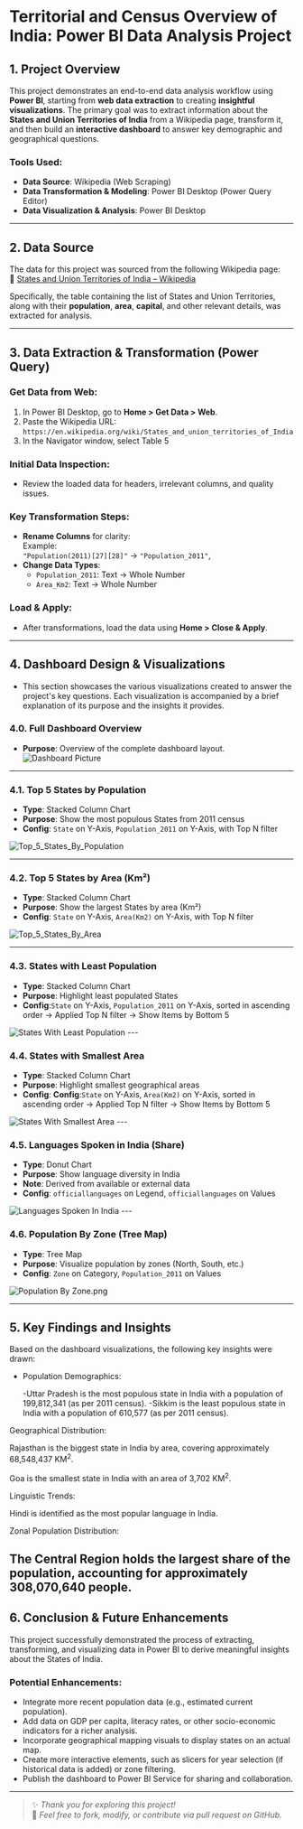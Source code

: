 # Territorial and Census Overview of India: Power BI Data Analysis Project

## 1. Project Overview

This project demonstrates an end-to-end data analysis workflow using **Power BI**, starting from **web data extraction** to creating **insightful visualizations**. The primary goal was to extract information about the **States and Union Territories of India** from a Wikipedia page, transform it, and then build an **interactive dashboard** to answer key demographic and geographical questions.

### Tools Used:
- **Data Source**: Wikipedia (Web Scraping)
- **Data Transformation & Modeling**: Power BI Desktop (Power Query Editor)
- **Data Visualization & Analysis**: Power BI Desktop

---

## 2. Data Source

The data for this project was sourced from the following Wikipedia page:  
🔗 [States and Union Territories of India – Wikipedia](https://en.wikipedia.org/wiki/States_and_union_territories_of_India)

Specifically, the table containing the list of States and Union Territories, along with their **population**, **area**, **capital**, and other relevant details, was extracted for analysis.

---

## 3. Data Extraction & Transformation (Power Query)

### Get Data from Web:
1. In Power BI Desktop, go to **Home > Get Data > Web**.
2. Paste the Wikipedia URL:  
   `https://en.wikipedia.org/wiki/States_and_union_territories_of_India`
3. In the Navigator window, select Table 5

### Initial Data Inspection:
- Review the loaded data for headers, irrelevant columns, and quality issues.

### Key Transformation Steps:
- **Rename Columns** for clarity:  
  Example:   
  `"Population(2011)[27][28]"` → `"Population_2011"`,  
- **Change Data Types**:
  - `Population_2011`: Text -> Whole Number
  - `Area_Km2`: Text -> Whole Number 
### Load & Apply:
- After transformations, load the data using **Home > Close & Apply**.

---

## 4. Dashboard Design & Visualizations
 - This section showcases the various visualizations created to answer the project's key questions. Each visualization is accompanied by a brief explanation of its purpose and the insights it provides.



### 4.0. Full Dashboard Overview
- **Purpose**: Overview of the complete dashboard layout.
  <img src="./Screenshots/Dashboard Picture.png" alt="Dashboard Picture"/>

---

### 4.1. Top 5 States by Population
- **Type**: Stacked Column Chart  
- **Purpose**: Show the most populous States from 2011 census  
- **Config**: `State` on Y-Axis, `Population_2011` on Y-Axis, with Top N filter  
 <img src="./Screenshots/Top_5_States_By_Population.png" alt="Top_5_States_By_Population"/>

---

### 4.2. Top 5 States by Area (Km²)
- **Type**: Stacked Column Chart 
- **Purpose**: Show the largest States by area (Km²)
- **Config**: `State` on Y-Axis, `Area(Km2)` on Y-Axis, with Top N filter
<img src="./Screenshots/Top_5_States_By_Area.png" alt="Top_5_States_By_Area"/>

---

### 4.3. States with Least Population
- **Type**:  Stacked Column Chart
- **Purpose**: Highlight least populated States
- **Config**:`State` on Y-Axis, `Population_2011` on Y-Axis, sorted in ascending order -> Applied Top N filter -> Show Items by Bottom 5 
<img src="./Screenshots/States With Least Population.png" alt="States With Least Population"/>
---

### 4.4. States with Smallest Area
- **Type**: Stacked Column Chart 
- **Purpose**: Highlight smallest geographical areas  
- **Config**:  **Config**:`State` on Y-Axis, `Area(Km2)` on Y-Axis, sorted in ascending order -> Applied Top N filter -> Show Items by Bottom 5 
<img src="./Screenshots/States With Smallest Area.png" alt="States With Smallest Area"/>
---

### 4.5. Languages Spoken in India (Share)
- **Type**: Donut Chart  
- **Purpose**: Show language diversity in India  
- **Note**: Derived from available or external data
- **Config**: `officiallanguages` on Legend, `officiallanguages` on Values
<img src="./Screenshots/Languages Spoken In India.png" alt="Languages Spoken In India"/>
---

### 4.6. Population By Zone (Tree Map)
- **Type**: Tree Map  
- **Purpose**: Visualize population by zones (North, South, etc.)  
- **Config**: `Zone` on Category, `Population_2011` on Values  
<img src="./Screenshots/Population By Zone.png" alt="Population By Zone.png"/>

---

## 5. Key Findings and Insights

Based on the dashboard visualizations, the following key insights were drawn:

- Population Demographics:

  -Uttar Pradesh is the most populous state in India with a population of 199,812,341 (as per 2011 census).
  -Sikkim is the least populous state in India with a population of 610,577 (as per 2011 census).

Geographical Distribution:

Rajasthan is the biggest state in India by area, covering approximately 68,548,437 KM$^2$.

Goa is the smallest state in India with an area of 3,702 KM$^2$.

Linguistic Trends:

Hindi is identified as the most popular language in India.

Zonal Population Distribution:

The Central Region holds the largest share of the population, accounting for approximately 308,070,640 people.
---

## 6. Conclusion & Future Enhancements

This project successfully demonstrated the process of extracting, transforming, and visualizing data in Power BI to derive meaningful insights about the States of India.

### Potential Enhancements:

- Integrate more recent population data (e.g., estimated current population).
- Add data on GDP per capita, literacy rates, or other socio-economic indicators for a richer analysis.
- Incorporate geographical mapping visuals to display states on an actual map.
- Create more interactive elements, such as slicers for year selection (if historical data is added) or zone filtering.
- Publish the dashboard to Power BI Service for sharing and collaboration.

---

> ✨ _Thank you for exploring this project!_  
> 📌 *Feel free to fork, modify, or contribute via pull request on GitHub.*
